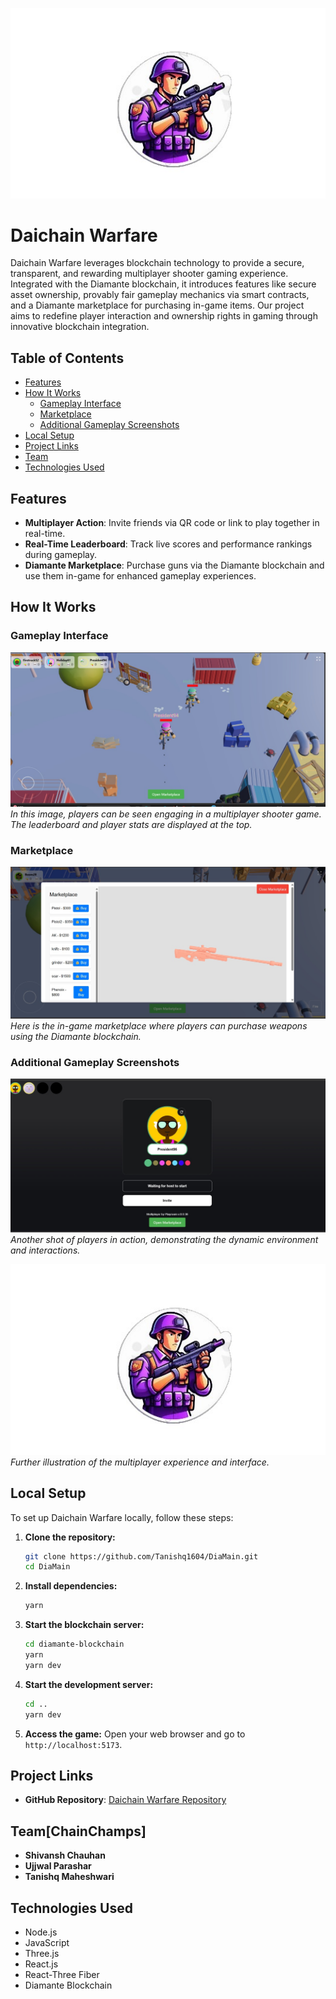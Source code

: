 ![Daichain Warfare Logo](public/images/logo.jpeg)

# Daichain Warfare

Daichain Warfare leverages blockchain technology to provide a secure, transparent, and rewarding multiplayer shooter gaming experience. Integrated with the Diamante blockchain, it introduces features like secure asset ownership, provably fair gameplay mechanics via smart contracts, and a Diamante marketplace for purchasing in-game items. Our project aims to redefine player interaction and ownership rights in gaming through innovative blockchain integration.

## Table of Contents

- [Features](#features)
- [How It Works](#how-it-works)
  - [Gameplay Interface](#gameplay-interface)
  - [Marketplace](#marketplace)
  - [Additional Gameplay Screenshots](#additional-gameplay-screenshots)
- [Local Setup](#local-setup)
- [Project Links](#project-links)
- [Team](#team)
- [Technologies Used](#technologies-used)

## Features

- **Multiplayer Action**: Invite friends via QR code or link to play together in real-time.
- **Real-Time Leaderboard**: Track live scores and performance rankings during gameplay.
- **Diamante Marketplace**: Purchase guns via the Diamante blockchain and use them in-game for enhanced gameplay experiences.

## How It Works

### Gameplay Interface

![Gameplay Interface](public/images/in-game.jpeg)
*In this image, players can be seen engaging in a multiplayer shooter game. The leaderboard and player stats are displayed at the top.*

### Marketplace

![Marketplace](public/images/marketplace.jpeg)
*Here is the in-game marketplace where players can purchase weapons using the Diamante blockchain.*

### Additional Gameplay Screenshots

![Gameplay Screenshot 2](public/images/game-screen.jpeg)
*Another shot of players in action, demonstrating the dynamic environment and interactions.*

![Gameplay Screenshot 3](public/images/logo.jpeg)
*Further illustration of the multiplayer experience and interface.*

## Local Setup

To set up Daichain Warfare locally, follow these steps:

1. **Clone the repository:**
    ```sh
    git clone https://github.com/Tanishq1604/DiaMain.git
    cd DiaMain
    ```

2. **Install dependencies:**
    ```sh
    yarn
    ```
4. **Start the blockchain server:**
    ```sh
    cd diamante-blockchain
    yarn 
    yarn dev 
    ```

3. **Start the development server:**
    ```sh
    cd ..
    yarn dev 
    ```
5. **Access the game:**
    Open your web browser and go to `http://localhost:5173`.

## Project Links

- **GitHub Repository**: [Daichain Warfare Repository](https://github.com/Tanishq1604/DiaMain)

## Team[ChainChamps]

- **Shivansh Chauhan**
- **Ujjwal Parashar**
- **Tanishq Maheshwari**

## Technologies Used

- Node.js
- JavaScript
- Three.js
- React.js
- React-Three Fiber
- Diamante Blockchain
